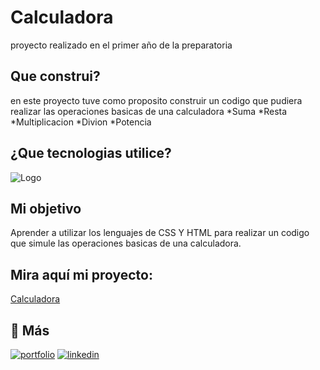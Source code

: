 # Calculadora

proyecto realizado en el primer año de la preparatoria

## Que construi?

en este proyecto tuve como proposito construir un codigo que pudiera realizar las operaciones basicas de una calculadora
*Suma
*Resta
*Multiplicacion
*Divion
*Potencia

## ¿Que tecnologias utilice?

![Logo](https://logowik.com/content/uploads/images/css3-html51661.jpg)

## Mi objetivo
Aprender a utilizar los lenguajes  de CSS Y HTML para realizar un codigo que simule las operaciones basicas de una calculadora.

## Mira aquí mi proyecto: 
[Calculadora](file:///C:/Users/HP/OneDrive/Escritorio/TECNOLOCHICAS/cloon%20google/index.html)


## 🔗 Más
[![portfolio](https://img.shields.io/badge/my_portfolio-000?style=for-the-badge&logo=ko-fi&logoColor=white)](https://github.com/jocelynguz/Cloon-de-google/tree/main)
[![linkedin](https://img.shields.io/badge/linkedin-0A66C2?style=for-the-badge&logo=linkedin&logoColor=white)](www.linkedin.com/in/jocelyn-guzman-4981a62a5)

